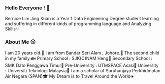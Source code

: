 ### Hello Everyone ! 👋

Bernice Lim Jing Xuan is a Year 1 Data Engineering Degree student learning and suffering in different kinds of programming language and Analyzing Skills✨

### About Me 😚
I am 20 years old.🍰
I am from Bandar Seri Alam , Johore.🏡
The second child in my family.👪 
Primary School : SJK(C)NAM Heng🏫 
Secondary School : SMK Dato Penggawa Timur🏫 
Pre-University : UTMSPACE Asasi🏫 
University : Universiti Teknologi Malaysia🏫 
I am a scholar of Suruhanjaya Perkhidmatan Air Negara (SPAN)🎓
My Dream is to Travel Around the World✈️
